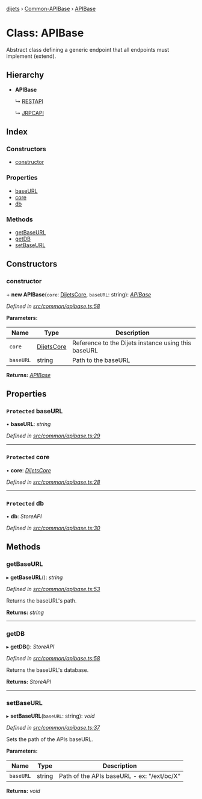 [dijets](../README.md) › [Common-APIBase](../modules/common_apibase.md) › [APIBase](common_apibase.apibase.md)

# Class: APIBase

Abstract class defining a generic endpoint that all endpoints must implement (extend).

## Hierarchy

* **APIBase**

  ↳ [RESTAPI](common_restapi.restapi.md)

  ↳ [JRPCAPI](common_jrpcapi.jrpcapi.md)

## Index

### Constructors

* [constructor](common_apibase.apibase.md#constructor)

### Properties

* [baseURL](common_apibase.apibase.md#protected-baseurl)
* [core](common_apibase.apibase.md#protected-core)
* [db](common_apibase.apibase.md#protected-db)

### Methods

* [getBaseURL](common_apibase.apibase.md#getbaseurl)
* [getDB](common_apibase.apibase.md#getdb)
* [setBaseURL](common_apibase.apibase.md#setbaseurl)

## Constructors

###  constructor

\+ **new APIBase**(`core`: [DijetsCore](dijetscore.dijetscore-1.md), `baseURL`: string): *[APIBase](common_apibase.apibase.md)*

*Defined in [src/common/apibase.ts:58](https://github.com/Dijets-Inc/dijetsjs/blob/master/src/common/apibase.ts#L58)*

**Parameters:**

Name | Type | Description |
------ | ------ | ------ |
`core` | [DijetsCore](dijetscore.dijetscore-1.md) | Reference to the Dijets instance using this baseURL |
`baseURL` | string | Path to the baseURL  |

**Returns:** *[APIBase](common_apibase.apibase.md)*

## Properties

### `Protected` baseURL

• **baseURL**: *string*

*Defined in [src/common/apibase.ts:29](https://github.com/Dijets-Inc/dijetsjs/blob/master/src/common/apibase.ts#L29)*

___

### `Protected` core

• **core**: *[DijetsCore](dijetscore.dijetscore-1.md)*

*Defined in [src/common/apibase.ts:28](https://github.com/Dijets-Inc/dijetsjs/blob/master/src/common/apibase.ts#L28)*

___

### `Protected` db

• **db**: *StoreAPI*

*Defined in [src/common/apibase.ts:30](https://github.com/Dijets-Inc/dijetsjs/blob/master/src/common/apibase.ts#L30)*

## Methods

###  getBaseURL

▸ **getBaseURL**(): *string*

*Defined in [src/common/apibase.ts:53](https://github.com/Dijets-Inc/dijetsjs/blob/master/src/common/apibase.ts#L53)*

Returns the baseURL's path.

**Returns:** *string*

___

###  getDB

▸ **getDB**(): *StoreAPI*

*Defined in [src/common/apibase.ts:58](https://github.com/Dijets-Inc/dijetsjs/blob/master/src/common/apibase.ts#L58)*

Returns the baseURL's database.

**Returns:** *StoreAPI*

___

###  setBaseURL

▸ **setBaseURL**(`baseURL`: string): *void*

*Defined in [src/common/apibase.ts:37](https://github.com/Dijets-Inc/dijetsjs/blob/master/src/common/apibase.ts#L37)*

Sets the path of the APIs baseURL.

**Parameters:**

Name | Type | Description |
------ | ------ | ------ |
`baseURL` | string | Path of the APIs baseURL - ex: "/ext/bc/X"  |

**Returns:** *void*
